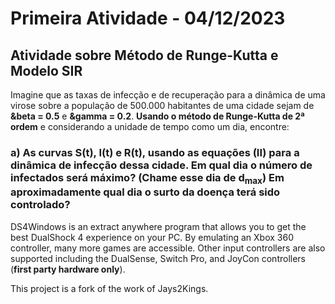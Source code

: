 # Primeira Atividade - 04/12/2023
## Atividade sobre Método de Runge-Kutta e Modelo SIR

Imagine que as taxas de infecção e de recuperação para a dinâmica de uma virose
sobre a população de 500.000 habitantes de uma cidade sejam de **&beta = 0.5** e
**&gamma = 0.2**. **Usando o método de Runge-Kutta de 2ª ordem** e considerando a
unidade de tempo como um dia, encontre:

### a) As curvas S(t), I(t) e R(t), usando as equações **(II)** para a dinâmica de infecção dessa cidade. Em qual dia o número de infectados será máximo? (Chame esse dia de d<sub>max</sub>) Em aproximadamente qual dia o surto da doença terá sido controlado?
DS4Windows is an extract anywhere program that allows you to get the best
DualShock 4 experience on your PC. By emulating an Xbox 360 controller, many
more games are accessible. Other input controllers are also supported including the
DualSense, Switch Pro, and JoyCon controllers (**first party hardware only**).

This project is a fork of the work of Jays2Kings.
